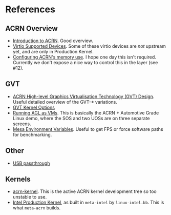 # References

## ACRN Overview

* [Introduction to ACRN](https://projectacrn.github.io/2.0/introduction/index.html). Good overview.
* [Virtio Supported Devices](https://projectacrn.github.io/2.0/developer-guides/hld/hld-virtio-devices.html#supported-virtio-devices). Some of these virtio devices are *not* upstream yet, and are only in Production Kernel.
* [Configuring ACRN's memory use](https://projectacrn.github.io/2.0/faq.html#how-do-i-configure-acrn-s-memory-use). I hope one day this isn't required. Currently we don't expose a nice way to control this in the layer (see #12).

## GVT

* [ACRN High-level Graphics Virtualisation Technology (GVT) Design](https://projectacrn.github.io/2.0/developer-guides/hld/hld-APL_GVT-g.html).  Useful detailed overview of the GVT-* variations.
* [GVT Kernel Options](https://projectacrn.github.io/2.0/user-guides/kernel-parameters.html#gvt-g-acrngt-kernel-options-details)
* [Running AGL as VMs](https://projectacrn.github.io/2.0/tutorials/agl-vms.html).  This is basically the ACRN + Automotive Grade Linux demo, where the SOS and two UOSs are on three separate screens.
* [Mesa Environment Variables](https://www.mesa3d.org/envvars.html). Useful to get FPS or force software paths for benchmarking.

## Other

* [USB passthrough](https://projectacrn.github.io/2.0/developer-guides/hld/usb-virt-hld.html#usb-host-virtualization)

## Kernels

* [acrn-kernel](https://github.com/projectacrn/acrn-kernel). This is the active ACRN kernel development tree so too unstable to use.
* [Intel Production Kernel](https://github.com/intel/linux-intel-lts), as built in `meta-intel` by `linux-intel.bb`. This is what `meta-acrn` builds.
